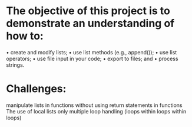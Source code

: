 # The objective of this project is to demonstrate an understanding of how to:
• create and modify lists;
• use list methods (e.g., append());
• use list operators;
• use file input in your code;
• export to files; and
• process strings.

# Challenges:
manipulate lists in functions without using return statements in functions
The use of local lists only
multiple loop handling (loops within loops within loops)
